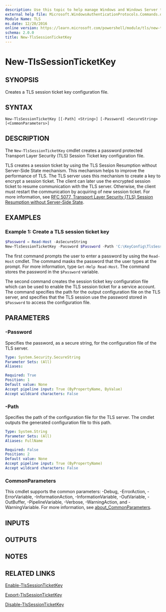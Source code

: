 ```yaml
---
description: Use this topic to help manage Windows and Windows Server technologies with Windows PowerShell.
external help file: Microsoft.WindowsAuthenticationProtocols.Commands.dll-Help.xml
Module Name: TLS
ms.date: 12/20/2016
online version: https://learn.microsoft.com/powershell/module/tls/new-tlssessionticketkey?view=windowsserver2022-ps&wt.mc_id=ps-gethelp
schema: 2.0.0
title: New-TlsSessionTicketKey
---
```


# New-TlsSessionTicketKey

## SYNOPSIS
Creates a TLS session ticket key configuration file.

## SYNTAX

```
New-TlsSessionTicketKey [[-Path] <String>] [-Password] <SecureString> [<CommonParameters>]
```

## DESCRIPTION

The `New-TlsSessionTicketKey` cmdlet creates a password protected Transport Layer Security (TLS)
Session Ticket key configuration file.

TLS creates a session ticket by using the TLS Session Resumption without Server-Side State
mechanism. This mechanism helps to improve the performance of TLS. The TLS server uses this
mechanism to create a key to encrypt a session ticket. The client can later use the encrypted
session ticket to resume communication with the TLS server. Otherwise, the client must restart the
communication by acquiring of new session ticket. For more information, see
[RFC 5077, Transport Layer Security (TLS) Session Resumption without Server-Side State](http://rfc5077.openrfc.org/).

## EXAMPLES

### Example 1: Create a TLS session ticket key

```powershell
$Password = Read-Host -AsSecureString
New-TlsSessionTicketKey -Password $Password -Path 'C:\KeyConfig\TlsSessionTicketKey.config'
```

The first command prompts the user to enter a password by using the `Read-Host` cmdlet.
The command masks the password that the user types at the prompt.
For more information, type `Get-Help Read-Host`.
The command stores the password in the `$Password` variable.

The second command creates the session ticket key configuration file which can be used to enable the
TLS session ticket for a service account. The command specifies the path for the output
configuration file on the TLS server, and specifies that the TLS session use the password stored in
`$Password` to access the configuration file.

## PARAMETERS

### -Password

Specifies the password, as a secure string, for the configuration file of the TLS server.

```yaml
Type: System.Security.SecureString
Parameter Sets: (All)
Aliases:

Required: True
Position: 1
Default value: None
Accept pipeline input: True (ByPropertyName, ByValue)
Accept wildcard characters: False
```

### -Path

Specifies the path of the configuration file for the TLS server.
The cmdlet outputs the generated configuration file to this path.

```yaml
Type: System.String
Parameter Sets: (All)
Aliases: FullName

Required: False
Position: 2
Default value: None
Accept pipeline input: True (ByPropertyName)
Accept wildcard characters: False
```

### CommonParameters

This cmdlet supports the common parameters: -Debug, -ErrorAction, -ErrorVariable,
-InformationAction, -InformationVariable, -OutVariable, -OutBuffer, -PipelineVariable, -Verbose,
-WarningAction, and -WarningVariable. For more information, see [about_CommonParameters](http://go.microsoft.com/fwlink/?LinkID=113216).

## INPUTS

## OUTPUTS

## NOTES

## RELATED LINKS

[Enable-TlsSessionTicketKey](./Enable-TlsSessionTicketKey.md)

[Export-TlsSessionTicketKey](./Export-TlsSessionTicketKey.md)

[Disable-TlsSessionTicketKey](./Disable-TlsSessionTicketKey.md)

